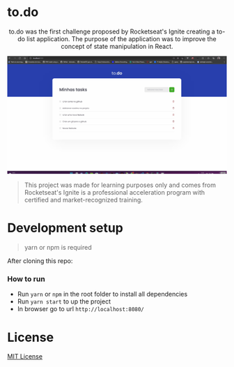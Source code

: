 # to.do

<p align="center">
  
  <p align="center">
  to.do was the first challenge proposed by Rocketseat's Ignite creating a to-do list application. The purpose of the application was to improve the concept of state manipulation in React.
  </p>

  <img src=".github/to-do.gif" />

> This project was made for learning purposes only and comes from Rocketseat's Ignite is a professional acceleration program with certified and market-recognized training.

</p>

# Development setup

> yarn or npm is required

After cloning this repo:

### How to run

- Run `yarn` or `npm` in the root folder to install all dependencies
- Run `yarn start` to up the project
- In browser go to url `http://localhost:8080/`

# License

[MIT License](/LICENSE)
